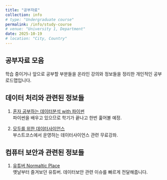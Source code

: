 ```yaml
---
title: "공부자료"
collection: info
# type: "Undergraduate course"
permalink: /info/study-course
# venue: "University 1, Department"
date: 2025-10-19
# location: "City, Country"
---
```


공부자료 모음
---
학습 중이거나 앞으로 공부할 부분들을 온라인 강의와 정보들을 정리한 개인적인 공부 로드맵입니다. 


데이터 처리와 관련된 정보들
--

1. [혼자 공부하는 데이터분석 with 파이썬](https://youtube.com/playlist?list=PLVsNizTWUw7FGzSRCkQrPEEe-ljVXgS7k&si=RMHC-6Qv2fkaBNyl)<br>
파이썬을 배우고 있으므로 학기가 끝나고 한번 훑어볼 예정.

2. [모두를 위한 데이터사이언스](https://www.boostcourse.org/ds101)<br>
부스트코스에서 운영하는 데이터사이언스 관련 무료강좌.<br>

컴퓨터 보안과 관련된 정보들
--

1. [유튜버 Normaltic Place](https://www.youtube.com/@Normaltic)<br>
   옛날부터 즐겨보던 유튜버. 데이터보안 관련 이슈를 빠르게 전달해줍니다.

